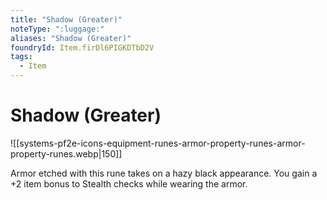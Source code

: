 ```yaml
---
title: "Shadow (Greater)"
noteType: ":luggage:"
aliases: "Shadow (Greater)"
foundryId: Item.firDl6PIGKDTbD2V
tags:
  - Item
---
```


# Shadow (Greater)
![[systems-pf2e-icons-equipment-runes-armor-property-runes-armor-property-runes.webp|150]]

Armor etched with this rune takes on a hazy black appearance. You gain a +2 item bonus to Stealth checks while wearing the armor.
